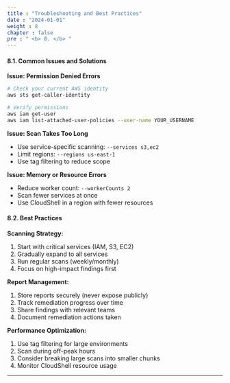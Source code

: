 ```yaml
---
title : "Troubleshooting and Best Practices"
date : "2024-01-01" 
weight : 8 
chapter : false
pre : " <b> 8. </b> "
---
```

#### 8.1. Common Issues and Solutions

**Issue: Permission Denied Errors**
```bash
# Check your current AWS identity
aws sts get-caller-identity

# Verify permissions
aws iam get-user
aws iam list-attached-user-policies --user-name YOUR_USERNAME
```

**Issue: Scan Takes Too Long**
- Use service-specific scanning: `--services s3,ec2`
- Limit regions: `--regions us-east-1`
- Use tag filtering to reduce scope

**Issue: Memory or Resource Errors**
- Reduce worker count: `--workerCounts 2`
- Scan fewer services at once
- Use CloudShell in a region with fewer resources

#### 8.2. Best Practices

**Scanning Strategy:**
1. Start with critical services (IAM, S3, EC2)
2. Gradually expand to all services
3. Run regular scans (weekly/monthly)
4. Focus on high-impact findings first

**Report Management:**
1. Store reports securely (never expose publicly)
2. Track remediation progress over time
3. Share findings with relevant teams
4. Document remediation actions taken

**Performance Optimization:**
1. Use tag filtering for large environments
2. Scan during off-peak hours
3. Consider breaking large scans into smaller chunks
4. Monitor CloudShell resource usage

---
